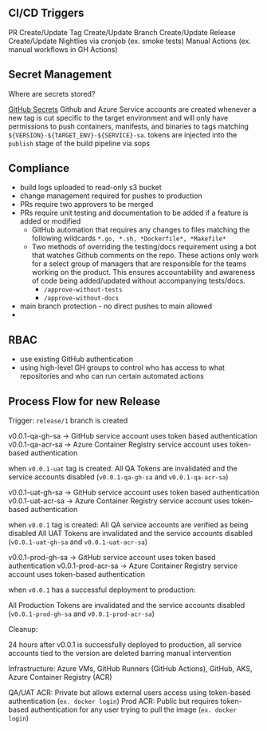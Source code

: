 ## CI/CD Triggers

PR Create/Update
Tag Create/Update
Branch Create/Update
Release Create/Update
Nightlies via cronjob (ex. smoke tests)
Manual Actions (ex. manual workflows in GH Actions)

## Secret Management

Where are secrets stored?

[GitHub Secrets](https://docs.github.com/en/actions/security-guides/encrypted-secrets)
Github and Azure Service accounts are created whenever a new tag is cut specific to the target environment and will only have permissions to push containers, manifests, and binaries to tags matching `${VERSION}-${TARGET_ENV}-${SERVICE}-sa`. tokens are injected into the `publish` stage of the build pipeline via sops



## Compliance

- build logs uploaded to read-only s3 bucket
- change management required for pushes to production
- PRs require two approvers to be merged
- PRs require unit testing and documentation to be added if a feature is added or modified
  - GitHub automation that requires any changes to files matching the following wildcards `*.go, *.sh, *Dockerfile*, *Makefile*` 
  - Two methods of overriding the testing/docs requirement using a bot that watches Github comments on the repo. These actions only work for a select group of managers that are responsible for the teams working on the product. This ensures accountability and awareness of code being added/updated without accompanying tests/docs.
    - `/approve-without-tests`
    - `/approve-without-docs`
- main branch protection - no direct pushes to main allowed
-  

## RBAC 
- use existing GitHub authentication 
- using high-level GH groups to control who has access to what repositories and who can run certain automated actions

## Process Flow for new Release

Trigger: `release/1` branch is created

v0.0.1-qa-gh-sa -> GitHub service account uses token based authentication
v0.0.1-qa-acr-sa -> Azure Container Registry service account uses token-based authentication

when `v0.0.1-uat` tag is created:
All QA Tokens are invalidated and the service accounts disabled (`v0.0.1-qa-gh-sa` and `v0.0.1-qa-acr-sa`)

v0.0.1-uat-gh-sa -> GitHub service account uses token based authentication
v0.0.1-uat-acr-sa -> Azure Container Registry service account uses token-based authentication

when `v0.0.1` tag is created:
All QA service accounts are verified as being disabled 
All UAT Tokens are invalidated and the service accounts disabled (`v0.0.1-uat-gh-sa` and `v0.0.1-uat-acr-sa`)

v0.0.1-prod-gh-sa -> GitHub service account uses token based authentication
v0.0.1-prod-acr-sa -> Azure Container Registry service account uses token-based authentication

when `v0.0.1` has a successful deployment to production:

All Production Tokens are invalidated and the service accounts disabled (`v0.0.1-prod-gh-sa` and `v0.0.1-prod-acr-sa`)

Cleanup:

24 hours after v0.0.1 is successfully deployed to production, all service accounts tied to the version are deleted barring manual intervention


Infrastructure: Azure VMs, GitHub Runners (GitHub Actions), GitHub, AKS, Azure Container Registry (ACR)


QA/UAT ACR: Private but allows external users access using token-based authentication (`ex. docker login`)
Prod ACR: Public but requires token-based authentication for any user trying to pull the image (`ex. docker login`)
